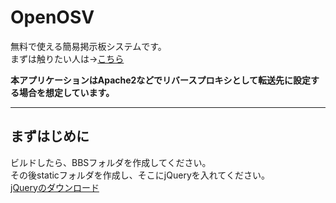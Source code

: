 # OpenOSV
無料で使える簡易掲示板システムです。<br>
まずは触りたい人は→<a href="https://padanko.github.io/">こちら</a>

**本アプリケーションはApache2などでリバースプロキシとして転送先に設定する場合を想定しています。**

<hr>

## まずはじめに
ビルドしたら、BBSフォルダを作成してください。<br>
その後staticフォルダを作成し、そこにjQueryを入れてください。<br>
<a href="https://code.jquery.com/jquery-3.7.1.min.js" download="https://code.jquery.com/jquery-3.7.1.min.js">jQueryのダウンロード</a>
